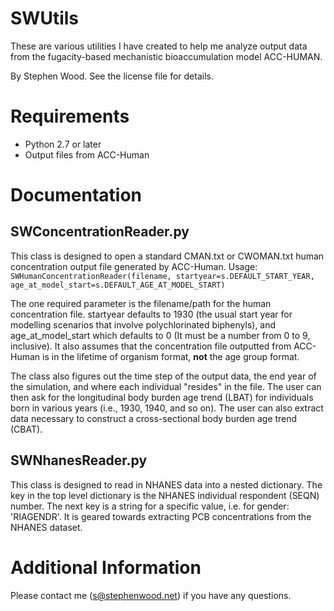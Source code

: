 # SWUtils

These are various utilities I have created to help me analyze output data from the fugacity-based mechanistic bioaccumulation model ACC-HUMAN.

By Stephen Wood. See the license file for details.

# Requirements

- Python 2.7 or later
- Output files from ACC-Human

# Documentation

## SWConcentrationReader.py

This class is designed to open a standard CMAN.txt or CWOMAN.txt human concentration output file generated by ACC-Human.
Usage:
`SWHumanConcentrationReader(filename, startyear=s.DEFAULT_START_YEAR, age_at_model_start=s.DEFAULT_AGE_AT_MODEL_START)`

The one required parameter is the filename/path for the human concentration file. startyear defaults to 1930 (the usual start year for modelling scenarios that involve polychlorinated biphenyls), and age_at_model_start which defaults to 0 (It must be a number from 0 to 9, inclusive). It also assumes that the concentration file outputted from ACC-Human is in the lifetime of organism format, **not** the age group format.

The class also figures out the time step of the output data, the end year of the simulation, and where each individual "resides" in the file. The user can then ask for the longitudinal body burden age trend (LBAT) for individuals born in various years (i.e., 1930, 1940, and so on). The user can also extract data necessary to construct a cross-sectional body burden age trend (CBAT).

## SWNhanesReader.py

This class is designed to read in NHANES data into a nested dictionary. The key in the top level dictionary is the NHANES individual respondent (SEQN) number. The next key is a string for a specific value, i.e. for gender: 'RIAGENDR'. It is geared towards extracting PCB concentrations from the NHANES dataset.

# Additional Information

Please contact me (s@stephenwood.net) if you have any questions.